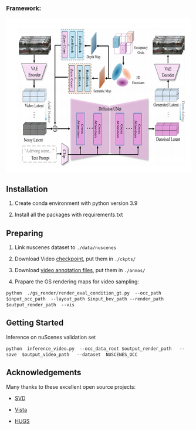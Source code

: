 ### Framework:

<div align=center><img width="740" height="420" src="./asserts/video_model.png"/></div>

## Installation

1. Create conda environment with python version 3.9

2. Install all the packages with requirements.txt

## Preparing

1. Link nuscenes dataset to `./data/nuscenes`

2. Download Video [checkpoint](https://huggingface.co/Arlolo0/UniScene/resolve/main/video_pretrained.safetensors?download=true), put them in `./ckpts/`

3. Download [video annotation files](https://nbeitech-my.sharepoint.com/:u:/g/personal/bli_eitech_edu_cn/ESW1JZ4t2LVKqEXh_-Dkn08BVbmPlpj7SUW5rfFIoe34kQ?e=lA7Jh7), put them in `./annos/`

4. Prapare the GS rendering maps for video sampling:

```
python  ./gs_render/render_eval_condition_gt.py  --occ_path  $input_occ_path  --layout_path $input_bev_path --render_path $output_render_path  --vis
```

## Getting Started

Inference on nuScenes validation set

```
python  inference_video.py  --occ_data_root $output_render_path   --save  $output_video_path   --dataset  NUSCENES_OCC
```

## Acknowledgements

Many thanks to these excellent open source projects:

- [SVD](https://github.com/Stability-AI/generative-models)

- [Vista](https://github.com/OpenDriveLab/Vista/tree/main)

- [HUGS](https://github.com/hyzhou404/HUGS)
